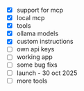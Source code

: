 - [x] support for mcp
- [x] local mcp
- [x] tools
- [x] ollama models
- [x] custom instructions
- [ ] own api keys
- [ ] working app
- [ ] some bug fixs
- [ ] launch - 30 oct 2025
- [ ] more tools
